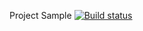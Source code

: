 Project Sample [![Build status](https://ci.appveyor.com/api/projects/status/w2fgpx2c4o6jvw47?svg=true)](https://ci.appveyor.com/project/yulivanova/api-ci)